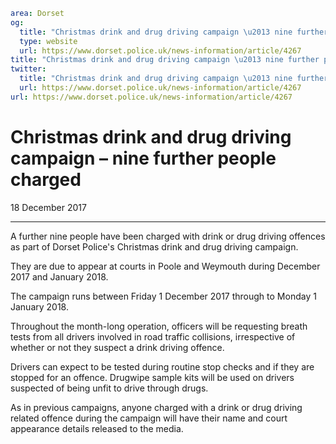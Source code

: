 ```yaml
area: Dorset
og:
  title: "Christmas drink and drug driving campaign \u2013 nine further people charged"
  type: website
  url: https://www.dorset.police.uk/news-information/article/4267
title: "Christmas drink and drug driving campaign \u2013 nine further people charged |"
twitter:
  title: "Christmas drink and drug driving campaign \u2013 nine further people charged"
  url: https://www.dorset.police.uk/news-information/article/4267
url: https://www.dorset.police.uk/news-information/article/4267
```

# Christmas drink and drug driving campaign – nine further people charged

18 December 2017

* * *

A further nine people have been charged with drink or drug driving offences as part of Dorset Police's Christmas drink and drug driving campaign.

They are due to appear at courts in Poole and Weymouth during December 2017 and January 2018.

The campaign runs between Friday 1 December 2017 through to Monday 1 January 2018.

Throughout the month-long operation, officers will be requesting breath tests from all drivers involved in road traffic collisions, irrespective of whether or not they suspect a drink driving offence.

Drivers can expect to be tested during routine stop checks and if they are stopped for an offence. Drugwipe sample kits will be used on drivers suspected of being unfit to drive through drugs.

As in previous campaigns, anyone charged with a drink or drug driving related offence during the campaign will have their name and court appearance details released to the media.
